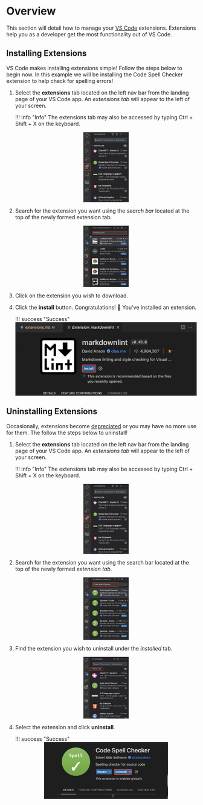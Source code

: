 # Overview

This section will detail how to manage your [VS Code](https://code.visualstudio.com/learn) extensions. Extensions help you as a developer get the most functionality out of VS Code.

## Installing Extensions

VS Code makes installing extensions simple! Follow the steps below to begin now. In this example we will be installing the Code Spell Checker extension to help check for spelling errors!

1. Select the **extensions** tab located on the left nav bar from the landing page of your VS Code app. An _extensions tab_ will appear to the left of your screen.


    !!! info "Info"
        The extensions tab may also be accessed by typing Ctrl + Shift + X on the keyboard.

    <figure markdown>  
        <img src="../images/extension1.jpg" alt="VS Code side bar" style="display: block;margin-left: auto;margin-right: auto;width:30%;max-width:600px">
    </figure>


2. Search for the extension you want using the _search bar_ located at the top of the newly formed extension tab.

    <figure markdown>
        <img src="../images/extension3.jpg" alt="VS Code side bar" style="display: block;margin-left: auto;margin-right: auto;width:30%;max-width:600px">
    </figure>

3. Click on the extension you wish to download.

4. Click the **install** button. Congratulations! 🎉 You've installed an extension.

    !!! success "Success"
        <img src="../images/extension2.jpg" alt="VS Code side bar" style="display: block;margin-left: auto;margin-right: auto;height:20%;max-height:250px">

## Uninstalling Extensions

Occasionally, extensions become [depreciated](https://code.visualstudio.com/updates/v1_76) or you may have no more use for them. The follow the steps below to uninstall!

1. Select the **extensions** tab located on the left nav bar from the landing page of your VS Code app. An _extensions tab_ will appear to the left of your screen.

    !!! info "Info"
        The extensions tab may also be accessed by typing Ctrl + Shift + X on the keyboard.

    <figure markdown>
        <img src="../images/extension1.jpg" alt="VS Code side bar" style="display: block;margin-left: auto;margin-right: auto;width:30%;max-width:600px">
    </figure>

2. Search for the extension you want using the search bar located at the top of the newly formed _extension tab_.

    <figure markdown>
        <img src="../images/extension4.jpg" alt="VS Code side bar" style="display: block;margin-left: auto;margin-right: auto;width:30%;max-width:600px">
    </figure>

3. Find the extension you wish to uninstall under the _installed_ tab.

    <figure markdown>
        <img src="../images/extension5.jpg" alt="VS Code side bar" style="display: block;margin-left: auto;margin-right: auto;width:30%;max-width:600px">
    </figure>

4. Select the extension and click **uninstall**.

    !!! success "Success"
        <img src="../images/extension6.jpg" alt="VS Code side bar" style="display: block;margin-left: auto;margin-right: auto;height:20%;max-height:150px">
